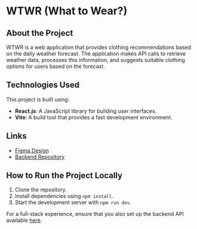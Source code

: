 # WTWR (What to Wear?)

## About the Project

WTWR is a web application that provides clothing recommendations based on the daily weather forecast. The application makes API calls to retrieve weather data, processes this information, and suggests suitable clothing options for users based on the forecast.

## Technologies Used

This project is built using:

- **React.js**: A JavaScript library for building user interfaces.
- **Vite**: A build tool that provides a fast development environment.

## Links

- [Figma Design](https://www.figma.com/file/bfVOvqlLmoKZ5lpro8WWBe/Sprint-14_-WTWR?t=3hvVWRz9LUFsxyNn-6)
- [Backend Repository](https://github.com/Bree-Mass/se_project_express)

## How to Run the Project Locally

1. Clone the repository.
2. Install dependencies using `npm install`.
3. Start the development server with `npm run dev`.

For a full-stack experience, ensure that you also set up the backend API available [here](https://github.com/Bree-Mass/se_project_express).
